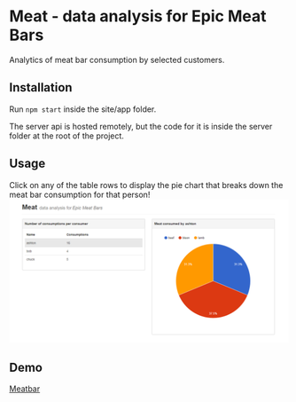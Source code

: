 # Meat - data analysis for Epic Meat Bars

Analytics of meat bar consumption by selected customers.

## Installation 
Run ```npm start``` inside the site/app folder. 

The server api is hosted remotely, but the code for it is inside the server folder at the root of the project. 

## Usage
Click on any of the table rows to display the pie chart that breaks down the meat bar consumption for that person! 
![Image of Meat bar demo](/site/app/src/img/meatbar-demo.PNG)

## Demo
[Meatbar](http://hueto.xyz:6089/)